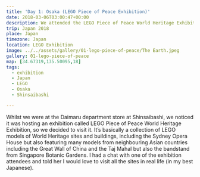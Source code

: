 ```yaml
---
title: 'Day 1: Osaka (LEGO Piece of Peace Exhibition)'
date: 2018-03-06T03:00:47+00:00
description: We attended the LEGO Piece of Peace World Heritage Exhibition at Daimaru. It showcases LEGO models of World Heritage sites and buildings.
trip: Japan 2018
place: Japan
timezone: Japan
location: LEGO Exhibition
image: ../../assets/gallery/01-lego-piece-of-peace/The Earth.jpeg
gallery: 01-lego-piece-of-peace
map: [34.67319,135.50095,18]
tags:
  - exhibition
  - Japan
  - LEGO
  - Osaka
  - Shinsaibashi

---
```

Whilst we were at the Daimaru department store at Shinsaibashi, we noticed it was hosting an exhibition called LEGO Piece of Peace World Heritage Exhibition, so we decided to visit it. It&#8217;s basically a collection of LEGO models of World Heritage sites and buildings, including the Sydney Opera House but also featuring many models from neighbouring Asian countries including the Great Wall of China and the Taj Mahal but also the bandstand from Singapore Botanic Gardens. I had a chat with one of the exhibition attendees and told her I would love to visit all the sites in real life (in my best Japanese).
